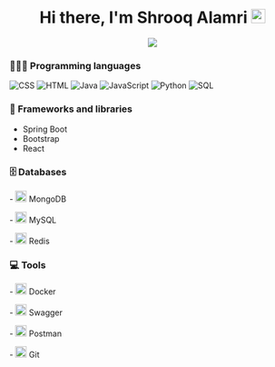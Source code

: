 <div align="center">
   <h1>Hi there, I'm Shrooq Alamri <img src="https://media.giphy.com/media/hvRJCLFzcasrR4ia7z/giphy.gif" width="25px"> </h1>
</div>

<!-- Typing SVG by DenverCoder1 - https://github.com/DenverCoder1/readme-typing-svg -->
<p align="center">
  <a href="https://github.com/DenverCoder1/readme-typing-svg"><img src="https://readme-typing-svg.herokuapp.com?color=%23804F79&lines=Software+Engineer.;Always+try+exploring+new+things+;in+software+development+to+solve;real-world+problems."></a>
</p>
    
### 👩🏻‍💻 Programming languages 
<p>
    <img alt="CSS" src="https://img.shields.io/badge/CSS-1572B6.svg?logo=css3&logoColor=white">
   <img alt="HTML" src="https://img.shields.io/badge/HTML-E34F26.svg?logo=html5&logoColor=white">
   <img alt="Java" src="https://img.shields.io/badge/Java-007396.svg?logo=java&logoColor=white">
   <img alt="JavaScript" src="https://img.shields.io/badge/JavaScript-F7DF1E.svg?logo=javascript&logoColor=black">
   <img alt="Python" src="https://img.shields.io/badge/Python-14354C.svg?logo=python&logoColor=white">
   <img alt="SQL" src="https://custom-icon-badges.herokuapp.com/badge/SQL-025E8C.svg?logo=database&logoColor=white">
</p>

### 🧰 Frameworks and libraries

- Spring Boot 
- Bootstrap
- React

### 🗄️ Databases

<p>
    <p> - <img alt="MongoDB" src ="https://www.svgrepo.com/show/331488/mongodb.svg" width="20px"> MongoDB</p> 
    <p> - <img alt="MySQL" src="https://www.svgrepo.com/show/355133/mysql.svg" width="20px"> MySQL</p>
    <p> - <img alt="Redis" src="https://www.svgrepo.com/show/354272/redis.svg" width="20px"> Redis</p>
</p>

### 💻 Tools

<p>
   <p> - <img alt="Docker" src="https://www.svgrepo.com/show/373553/docker.svg" width="20px"> Docker</p> 
   <p> - <img alt="Swagger" src="https://www.svgrepo.com/show/374111/swagger.svg" width="20px"> Swagger </p> 
   <p> - <img alt="Postman" src="https://www.svgrepo.com/show/354202/postman-icon.svg" width="20px"> Postman </p> 
   <p> - <img alt="Git" src="https://www.svgrepo.com/show/353782/git-icon.svg" width="20px"> Git </p> 
   
</p>


<!--
**shrooq713/shrooq713** is a ✨ _special_ ✨ repository because its `README.md` (this file) appears on your GitHub profile.

Here are some ideas to get you started:

- 🔭 I’m currently working on ...
- 🌱 I’m currently learning ...
- 👯 I’m looking to collaborate on ...
- 🤔 I’m looking for help with ...
- 💬 Ask me about ...
- 📫 How to reach me: ...
- 😄 Pronouns: ...
- ⚡ Fun fact: ...
-->
